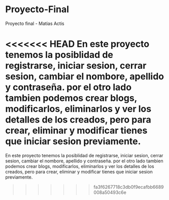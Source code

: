 # Proyecto-Final
Proyecto final - Matias Actis

<<<<<<< HEAD
En este proyecto tenemos la posiblidad de registrarse, iniciar sesion, cerrar sesion, cambiar el nombore, apellido y contraseña. por el otro lado tambien podemos crear blogs, modificarlos, eliminarlos y ver los detalles de los creados, pero para crear, eliminar y modificar tienes que iniciar sesion previamente.
=======

En este proyecto tenemos la posiblidad de registrarse, iniciar sesion, cerrar sesion, cambiar el nombore, apellido y contraseña. por el otro lado tambien podemos crear blogs, modificarlos, eliminarlos y ver los detalles de los creados, pero para crear, eliminar y modificar tienes que iniciar sesion previamente.
>>>>>>> fa3f6267718c3db0f9ecafbb6689008a50493c6e
